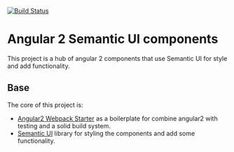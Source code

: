 [![Build Status](https://travis-ci.org/mdo2/angular2-semantic-ui.svg)](https://travis-ci.org/mdo2/angular2-semantic-ui)

# Angular 2 Semantic UI components
This project is a hub of angular 2 components that use Semantic UI for style
and add functionality.

## Base
The core of this project is:
* [Angular2 Webpack Starter](https://angularclass.github.io/angular2-webpack-starter/)
as a boilerplate for combine angular2 with testing and a solid
build system.
* [Semantic UI](http://semantic-ui.com/) library for styling the components and
add some functionality.
